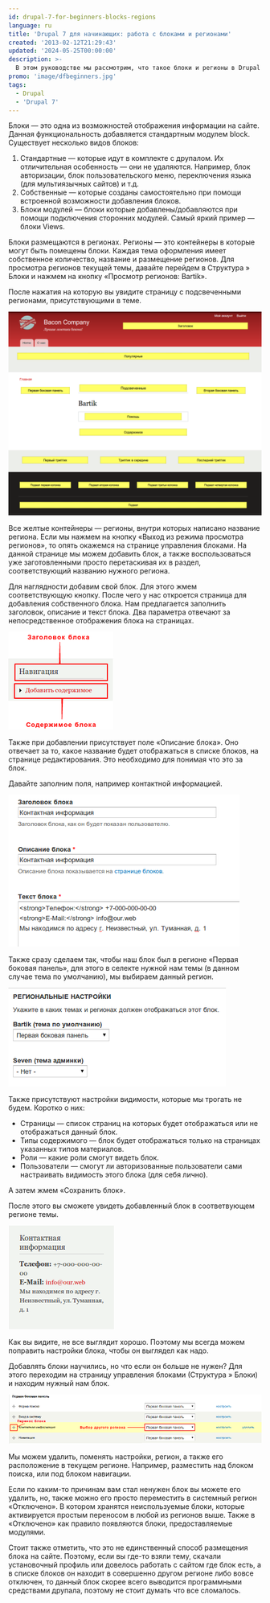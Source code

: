 ```yaml
---
id: drupal-7-for-beginners-blocks-regions
language: ru
title: 'Drupal 7 для начинающих: работа с блоками и регионами'
created: '2013-02-12T21:29:43'
updated: '2024-05-25T00:00:00'
description: >-
  В этом руководстве мы рассмотрим, что такое блоки и регионы в Drupal 7.
promo: 'image/dfbeginners.jpg'
tags:
  - Drupal
  - 'Drupal 7'
---
```


Блоки — это одна из возможностей отображения информации на сайте. Данная
функциональность добавляется стандартным модулем block. Существует несколько
видов блоков:

1. Стандартные — которые идут в комплекте с друпалом. Их отличительная
   особенность — они не удаляются. Например, блок авторизации, блок
   пользовательского меню, переключения языка (для мультиязычных сайтов) и т.д.
2. Собственные — которые созданы самостоятельно при помощи встроенной
   возможности добавления блоков.
3. Блоки модулей — блоки которые добавлены/добавляются при помощи подключения
   сторонних модулей. Самый яркий пример — блоки Views.

Блоки размещаются в регионах. Регионы — это контейнеры в которые могут быть
помещены блоки. Каждая тема оформления имеет собственное количество, название и
размещение регионов. Для просмотра регионов текущей темы, давайте перейдем в
Структура » Блоки и нажмем на кнопку «Просмотр регионов: Bartik».

После нажатия на которую вы увидите страницу с подсвеченными регионами,
присутствующими в теме.

![Регионы.](image/1.png)

Все желтые контейнеры — регионы, внутри которых написано название региона. Если
мы нажмем на кнопку «Выход из режима просмотра регионов», то опять окажемся на
странице управления блоками. На данной странице мы можем добавить блок, а также
воспользоваться уже заготовленными просто перетаскивая их в раздел,
соответствующий названию нужного региона.

Для наглядности добавим свой блок. Для этого жмем соответствующую кнопку. После
чего у нас откроется страница для добавления собственного блока. Нам
предлагается заполнить заголовок, описание и текст блока. Два параметра отвечают
за непосредственное отображения блока на страницах.

![Структура блока.](image/2.png)

Также при добавлении присутствует поле «Описание блока». Оно отвечает за то,
какое название будет отображаться в списке блоков, на странице редактирования.
Это необходимо для понимая что это за блок.

Давайте заполним поля, например контактной информацией.

![Добавление блока.](image/3.png)

Также сразу сделаем так, чтобы наш блок был в регионе «Первая боковая панель»,
для этого в селекте нужной нам темы (в данном случае тема по умолчанию), мы
выбираем данный регион.

![Выбор региона.](image/4.png)

Также присутствуют настройки видимости, которые мы трогать не будем. Коротко о
них:

- Страницы — список страниц на которых будет отображаться или не отображаться
  данный блок.
- Типы содержимого — блок будет отображаться только на страницах указанных типов
  материалов.
- Роли — какие роли смогут видеть блок.
- Пользователи — смогут ли авторизованные пользователи сами настраивать
  видимость этого блока (для себя лично).

А затем жмем «Сохранить блок».

После этого вы сможете увидеть добавленный блок в соответвующем регионе темы.

![Результат.](image/5.png)

Как вы видите, не все выглядит хорошо. Поэтому мы всегда можем поправить
настройки блока, чтобы он выглядел как надо.

Добавлять блоки научились, но что если он больше не нужен? Для этого переходим
на страницу управления блоками (Структура » Блоки) и находим нужный нам блок.

![Управление блоком.](image/6.png)

Мы можем удалить, поменять настройки, регион, а также его расположение в текущем
регионе. Например, разместить над блоком поиска, или под блоком навигации.

Если по каким-то причинам вам стал ненужен блок вы можете его удалить, но, также
можно его просто переместить в системный регион «Отключено». В котором хранятся
неиспользуемые блоки, которые активируется простым переносом в любой из регионов
выше. Также в «Отключено» как правило появляются блоки, предоставляемые
модулями.

Стоит также отметить, что это не единственный способ размещения блока на сайте.
Поэтому, если вы где-то взяли тему, скачали установочный профиль или довелось
работать с сайтом где блок есть, а в списке блоков он находит в совершенно
другом регионе либо вовсе отключен, то данный блок скорее всего выводится
программными средствами друпала, поэтому не стоит думать что все сломалось.
